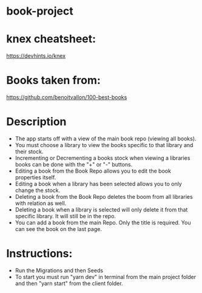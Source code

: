 # book-project

# knex cheatsheet:

https://devhints.io/knex

# Books taken from:

https://github.com/benoitvallon/100-best-books

# Description

- The app starts off with a view of the main book repo (viewing all books).
- You must choose a library to view the books specific to that library and their stock.
- Incrementing or Decrementing a books stock when viewing a libraries books can be done with the "+" or "-" buttons.
- Editing a book from the Book Repo allows you to edit the book properties itself.
- Editing a book when a library has been selected allows you to only change the stock.
- Deleting a book from the Book Repo deletes the boom from all libraries with relation as well.
- Deleting a book when a library is selected will only delete it from that specific library. It will still be in the repo.
- You can add a book from the main Repo. Only the title is required. You can see the book on the last page.

# Instructions:

- Run the Migrations and then Seeds
- To start you must run "yarn dev" in terminal from the main project folder and then "yarn start" from the client folder.
